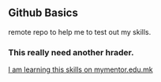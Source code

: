 Github Basics
--------------
remote repo to help me to test out my skills.
### This really need another hrader.
[I am learning this skills on mymentor.edu.mk](http://www.mymentor.edu.mk)
